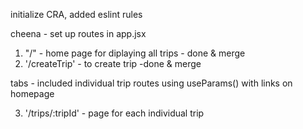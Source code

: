 initialize CRA, added eslint rules

cheena - set up routes in app.jsx

1. "/" - home page for diplaying all trips - done & merge
2. '/createTrip' - to create trip -done & merge

tabs - included individual trip routes using useParams() with links on homepage

3. '/trips/:tripId' - page for each individual trip

